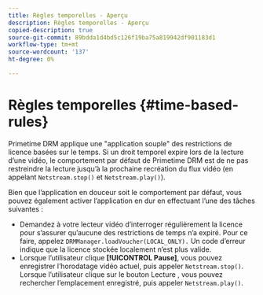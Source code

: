 ```yaml
---
title: Règles temporelles - Aperçu
description: Règles temporelles - Aperçu
copied-description: true
source-git-commit: 89bdda1d4bd5c126f19ba75a819942df901183d1
workflow-type: tm+mt
source-wordcount: '137'
ht-degree: 0%

---
```



# Règles temporelles {#time-based-rules}

Primetime DRM applique une &quot;application souple&quot; des restrictions de licence basées sur le temps. Si un droit temporel expire lors de la lecture d’une vidéo, le comportement par défaut de Primetime DRM est de ne pas restreindre la lecture jusqu’à la prochaine recréation du flux vidéo (en appelant `Netstream.stop()` et `Netstream.play()`).

Bien que l’application en douceur soit le comportement par défaut, vous pouvez également activer l’application en dur en effectuant l’une des tâches suivantes :

* Demandez à votre lecteur vidéo d’interroger régulièrement la licence pour s’assurer qu’aucune des restrictions de temps n’a expiré. Pour ce faire, appelez `DRMManager.loadVoucher(LOCAL_ONLY).` Un code d’erreur indique que la licence stockée localement n’est plus valide.
* Lorsque l’utilisateur clique **[!UICONTROL Pause]**, vous pouvez enregistrer l’horodatage vidéo actuel, puis appeler `Netstream.stop()`. Lorsque l’utilisateur clique sur le bouton Lecture , vous pouvez rechercher l’emplacement enregistré, puis appeler `Netstream.play()`.
